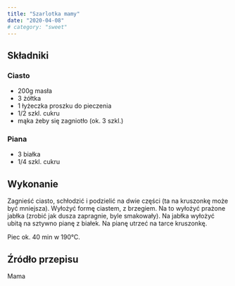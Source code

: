 ```yaml
---
title: "Szarlotka mamy"
date: "2020-04-08"
# category: "sweet"
---
```


## Składniki

### Ciasto

- 200g masła
- 3 żółtka
- 1 łyżeczka proszku do pieczenia
- 1/2 szkl. cukru
- mąka żeby się zagniotło (ok. 3 szkl.)

### Piana

- 3 białka
- 1/4 szkl. cukru

## Wykonanie

Zagnieść ciasto, schłodzić i podzielić na dwie części (ta na kruszonkę może być mniejsza). Wyłożyć formę ciastem, z brzegiem. Na to wyłożyć prażone jabłka (zrobić jak dusza zapragnie, byle smakowały). Na jabłka wyłożyć ubitą na sztywno pianę z białek. Na pianę utrzeć na tarce kruszonkę.

Piec ok. 40 min w 190°C.

## Źródło przepisu

Mama
